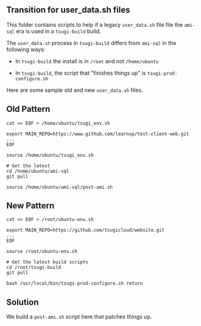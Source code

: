 Transition for user\_data.sh files
---------------------------------

This folder contains scripts to help if a legacy `user_data.sh` file file
the `ami-sql` era is used in a `tsugi-build` build.

The `user_data.sh` process in `tsugi-build` differs from `ami-sql` in the following ways:

* In `tsugi-build` the install is in `/root` and not `/home/ubuntu`

* In `tsugi-build`, the script that "finishes things up" is `tsugi-prod-configure.sh`

Here are some sample old and new `user_data.sh` files.

Old Pattern
-----------

    cat << EOF > /home/ubuntu/tsugi_env.sh

    export MAIN_REPO=https://www.github.com/learnxp/test-client-web.git 
    ...
    EOF

    source /home/ubuntu/tsugi_env.sh

    # Get the latest
    cd /home/ubuntu/ami-sql
    git pull

    source /home/ubuntu/ami-sql/post-ami.sh

New Pattern
-----------

    cat << EOF > /root/ubuntu-env.sh

    export MAIN_REPO=https://github.com/tsugicloud/website.git
    ...
    EOF

    source /root/ubuntu-env.sh

    # Get the latest build scripts
    cd /root/tsugi-build
    git pull

    bash /usr/local/bin/tsugi-prod-configure.sh return

Solution
--------

We build a `post-ami.sh` script here that patches things up.





